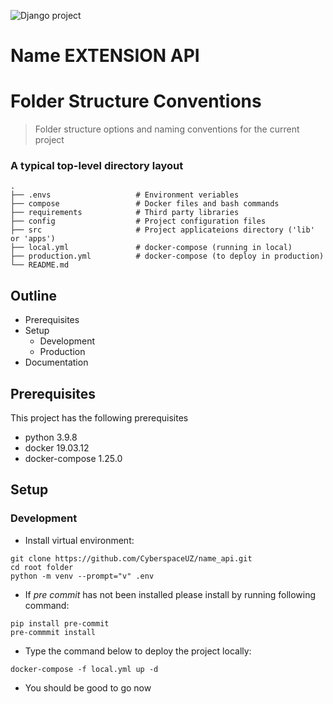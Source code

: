 ![Django project](https://github.com/name/name_api.git)

# Name EXTENSION API


Folder Structure Conventions
============================

> Folder structure options and naming conventions for the current project

### A typical top-level directory layout

    .
    ├── .envs                   # Environment veriables
    ├── compose                 # Docker files and bash commands
    ├── requirements            # Third party libraries
    ├── config                  # Project configuration files 
    ├── src                     # Project applicateions directory ('lib' or 'apps') 
    ├── local.yml               # docker-compose (running in local)
    ├── production.yml          # docker-compose (to deploy in production)
    └── README.md

## Outline

- Prerequisites
- Setup
    - Development
    - Production
- Documentation

## Prerequisites

This project has the following prerequisites

- python 3.9.8
- docker 19.03.12
- docker-compose 1.25.0

## Setup

### Development

- Install virtual environment:

```
git clone https://github.com/CyberspaceUZ/name_api.git
cd root folder
python -m venv --prompt="v" .env
```

- If *pre commit* has not been installed please install by running following command:

```
pip install pre-commit
pre-commmit install
```

- Type the command below to deploy the project locally:

```
docker-compose -f local.yml up -d
```

- You should be good to go now
